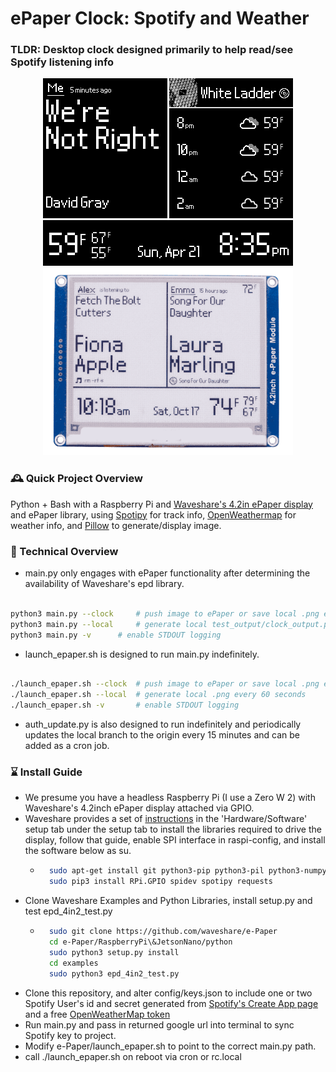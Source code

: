 # ePaper Clock: Spotify and Weather
### TLDR: Desktop clock designed primarily to help read/see Spotify listening info

<p align="center">
	<img src="spotify_epaper_preview.png" width="400">
	<img src="spotify_epaper_preview2.png" width="400">
</p>

### 🕰️ Quick Project Overview
Python + Bash with a Raspberry Pi and [Waveshare's 4.2in ePaper display](https://www.waveshare.com/product/4.2inch-e-paper-module.htm) and ePaper library, using [Spotipy](https://spotipy.readthedocs.io/en/2.22.1/) for track info, [OpenWeathermap](https://openweathermap.org/) for weather info, and [Pillow](https://pillow.readthedocs.io/en/stable/) to generate/display image.

### 💽 Technical Overview
- main.py only engages with ePaper functionality after determining the availability of Waveshare's epd library.
```bash

python3 main.py --clock		# push image to ePaper or save local .png every ~3 minutes most of the day 
python3 main.py --local		# generate local test_output/clock_output.png 
python3 main.py -v 		# enable STDOUT logging
```
- launch_epaper.sh is designed to run main.py indefinitely.
```bash

./launch_epaper.sh --clock	# push image to ePaper or save local .png every ~3 minutes most of the day 
./launch_epaper.sh --local	# generate local .png every 60 seconds
./launch_epaper.sh -v 		# enable STDOUT logging
```
- auth_update.py is also designed to run indefinitely and periodically updates the local branch to the origin every 15 minutes and can be added as a cron job. 

### ⌛ Install Guide
- We presume you have a headless Raspberry Pi (I use a Zero W 2) with Waveshare's 4.2inch ePaper display attached via GPIO.
- Waveshare provides a set of [instructions](https://www.waveshare.com/wiki/4.2inch_e-Paper_Module_Manual#Working_With_Raspberry_Pi) in the 'Hardware/Software' setup tab under the setup tab to install the libraries required to drive the display, follow that guide, enable SPI interface in raspi-config, and install the software below as su. 
	- ```bash
		sudo apt-get install git python3-pip python3-pil python3-numpy imagemagick
		sudo pip3 install RPi.GPIO spidev spotipy requests
- Clone Waveshare Examples and Python Libraries, install setup.py and test epd_4in2_test.py
	- ```bash
		sudo git clone https://github.com/waveshare/e-Paper
		cd e-Paper/RaspberryPi\&JetsonNano/python
		sudo python3 setup.py install
		cd examples
		sudo python3 epd_4in2_test.py
- Clone this repository, and alter config/keys.json to include one or two Spotify User's id and secret generated from [Spotify's Create App page](https://developer.spotify.com/dashboard) and a free [OpenWeatherMap token](https://home.openweathermap.org/api_keys)
- Run main.py and pass in returned google url into terminal to sync Spotify key to project.
- Modify e-Paper/launch_epaper.sh to point to the correct main.py path.
- call ./launch_epaper.sh on reboot via cron or rc.local
